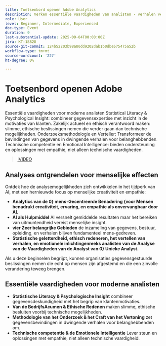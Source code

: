 ```yaml
---
title: Toetsenbord openen Adobe Analytics
description: Verken essentiële vaardigheden van analisten - verhalen vertellen, ethiek, en empathie - plus hoe AI en menselijke insight combineren om betekenisvolle bedrijfsresultaten te drijven.
role: User
level: Beginner, Intermediate, Experienced
doc-type: Event
duration: 0
last-substantial-update: 2025-09-04T00:00:00Z
jira: KT-18828
source-git-commit: 124b52203b98a80dd9202dab1b0dbe575475a52b
workflow-type: tm+mt
source-wordcount: '227'
ht-degree: 0%

---
```



# Toetsenbord openen Adobe Analytics

Essentiële vaardigheden voor moderne analisten
Statistical Literacy &amp; Psychological Insight: combineer gegevensexpertise met inzicht in de motivaties van klanten.
Zakelijk actueel en ethisch verantwoord maken: slimme, ethische beslissingen nemen die verder gaan dan technische mogelijkheden.
Onderzoeksmethodologie en Verteller: Transformeer de bevindingen van gegevens in dwingende verhalen voor belanghebbenden.
Technische competentie en Emotional Intelligence: bieden ondersteuning en oplossingen met empathie, niet alleen technische vaardigheden.

>[!VIDEO](https://video.tv.adobe.com/v/3471124/?learn=on&enablevpops)

## Analyses ontgrendelen voor menselijke effecten

Ontdek hoe de analysemogelijkheden zich ontwikkelen in het tijdperk van AI, met een hernieuwde focus op menselijke creativiteit en empathie:

* **Analytics van de 0&rbrace; mens-Gecentreerde Benadering &lbrace;voor Mensen benadrukt creativiteit, ervaring, en empathie als onvervangbaar door AI.**
* **AI als Hulpmiddel** AI versnelt gemiddelde resultaten maar het bereiken van uitmuntendheid vereist menselijke insight.
* **vier Zeer belangrijke Gebieden** de inzameling van gegevens, bestuur, opleiding, en verhalen blijven fundamenteel mens-gedreven.
* **Statistische geletterdheid, ethisch redeneren, het vertellen van verhalen, en emotionele inlichtingenreeks analisten van de Analyse van de Vaardigheden van de Analyst van 0&rbrace; Unieke Analyst.**

Als u deze beginselen begrijpt, kunnen organisaties gegevensgestuurde beslissingen nemen die echt op mensen zijn afgestemd en die een zinvolle verandering teweeg brengen.

## Essentiële vaardigheden voor moderne analisten

* **Statistische Literacy &amp; Psychologische Insight** combineer gegevensdeskundigheid met het begrip van klantenmotivaties.
* **Van de BedrijfsAcumen &amp; Ethische Redenen** maken slimme, ethische besluiten voorbij technische mogelijkheden.
* **Methodologie van het Onderzoek &amp; het Craft van het Vertoning** zet gegevensbevindingen in dwingende verhalen voor belanghebbenden om.
* **Technische competentie &amp; de Emotionele Intelligentie** Lever steun en oplossingen met empathie, niet alleen technische vaardigheid.